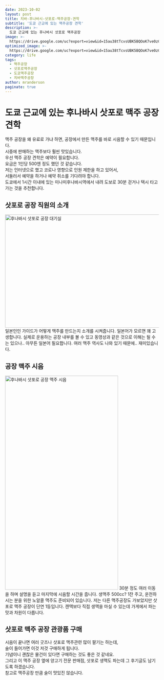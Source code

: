 ```yaml
---
date: 2023-10-02
layout: post
title: 치바-후나바시-삿포로-맥주공장-견학
subtitle: '도쿄 근교에 있는 맥주공장 견학'
description: >-
  도쿄 근교에 있는 후나바시 삿포로 맥주공장
image: >-
  https://drive.google.com/uc?export=view&id=15au38tTcvsUBK5BQOoK7ve0zCZwGFrVl
optimized_image: >-
  https://drive.google.com/uc?export=view&id=15au38tTcvsUBK5BQOoK7ve0zCZwGFrVl
category: life
tags:
  - 맥주공장
  - 삿포로맥주공장
  - 도쿄맥주공장
  - 치바맥주공장
author: mranderson
paginate: true
---
```

# 도쿄 근교에 있는 후나바시 삿포로 맥주 공장 견학
맥주 공장을 왜 유료로 가냐 하면, 공장에서 만든 맥주를 바로 시음할 수 있기 때문입니다.  
시중에 판매하는 맥주보다 훨씬 맛있습니다.  
우선 맥주 공장 견학은 예약이 필요합니다.  
요금은 1인당 500엔 정도 했던 것 같습니다.  
저는 인터넷으로 했고 코로나 영향으로 인원 제한을 하고 있어서,  
서둘러서 예약을 하거나 예약 취소를 기다려야 합니다.  
도쿄에서 1시간 이내에 있는 미나미후나바시역에서 내려 도보로 30분 걷거나 택시 타고 가는 것을 추천합니다.  

## 삿포로 공장 직원의 소개
<img src="https://drive.google.com/uc?export=view&id=1Y5JBpYkYT6GLu5f0LVt_edX6IGUPzANQ"  width="700" height="370" alt="후나바시 삿포로 공장 대기실">
일본인인 가이드가 어떻게 맥주를 만드는지 소개를 시켜줍니다.  
일본어가 모르면 꽤 고생합니다.  
실제로 운용하는 공장 내부를 볼 수 있고 동영상과 같은 것으로 이해는 될 수는 있으나.. 아무튼 일본어 필요합니다.  
여러 맥주 역사도 나와 있기 때문에.. 재미있습니다.  

## 공장 맥주 시음
<img src="https://drive.google.com/uc?export=view&id=1tjSQeLOtYYnQB8JkGZ2ErJMgv6ISi5iB"  width="370" height="700" alt="후나바시 삿포로 공장 맥주 시음">
30분 정도 여러 이동을 하며 설명을 듣고 마지막에 시음할 시간을 줍니다.  
생맥주 500cc? 1잔 주고, 운전하시는 분을 위한 노알콜 맥주도 준비되어 있습니다.  
저는 다른 맥주공장도 가보았지만 삿포로 맥주 공장이 단연 1등입니다.  
캔맥보다 직접 생맥을 마실 수 있는데 가게에서 파는 맛과 차원이 다릅니다.  

## 삿포로 맥주 공장 관광품 구매
시음이 끝나면 여러 굿즈나 삿포로 맥주관련 많이 팔기는 하는데,  
술이 들어가면 이것 저것 구매하게 됩니다.  
기념이니 괜찮은 물건이 있다면 구매하는 것도 좋은 것 같네요.  
그리고 이 맥주 공장 옆에 양고기 전문 판매점, 삿포로 생맥도 파는데 그 후기글도 남기도록 하겠습니다.  
참고로 맥주공장 만큼 술이 맛있진 않습니다.  
